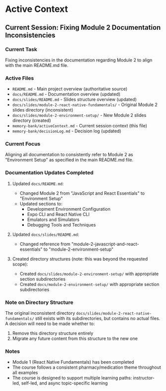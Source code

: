 # Active Context

## Current Session: Fixing Module 2 Documentation Inconsistencies

### Current Task
Fixing inconsistencies in the documentation regarding Module 2 to align with the main README.md file.

### Active Files
- `README.md` - Main project overview (authoritative source)
- `docs/README.md` - Documentation overview (updated)
- `docs/slides/README.md` - Slides structure overview (updated)
- `docs/slides/module-2-react-native-fundamentals/` - Original Module 2 slides directory (inconsistent)
- `docs/slides/module-2-environment-setup/` - New Module 2 slides directory (created)
- `memory-bank/activeContext.md` - Current session context (this file)
- `memory-bank/decisionLog.md` - Decision log (updated)

### Current Focus
Aligning all documentation to consistently refer to Module 2 as "Environment Setup" as specified in the main README.md file.

### Documentation Updates Completed
1. Updated `docs/README.md`:
   - Changed Module 2 from "JavaScript and React Essentials" to "Environment Setup"
   - Updated sections to:
     - Development Environment Configuration
     - Expo CLI and React Native CLI
     - Emulators and Simulators
     - Debugging Tools and Techniques

2. Updated `docs/slides/README.md`:
   - Changed reference from "module-2-javascript-and-react-essentials" to "module-2-environment-setup"

3. Created directory structures (note: this was beyond the requested scope):
   - Created `docs/slides/module-2-environment-setup/` with appropriate section subdirectories
   - Created `docs/module-2-environment-setup/` with appropriate section subdirectories

### Note on Directory Structure
The original inconsistent directory `docs/slides/module-2-react-native-fundamentals/` still exists with its subdirectories, but contains no actual files. A decision will need to be made whether to:
1. Remove this directory structure entirely
2. Migrate any future content from this structure to the new one

### Notes
- Module 1 (React Native Fundamentals) has been completed
- The course follows a consistent pharmacy/medication theme throughout all examples
- The course is designed to support multiple learning paths: instructor-led, self-led, and async topic-specific learning
